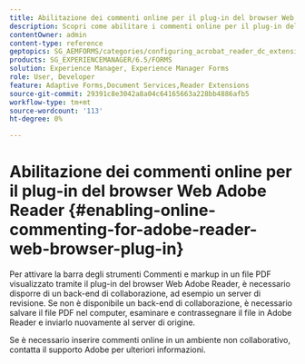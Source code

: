 ```yaml
---
title: Abilitazione dei commenti online per il plug-in del browser Web Adobe Reader
description: Scopri come abilitare i commenti online per il plug-in del browser web Adobe Reader.
contentOwner: admin
content-type: reference
geptopics: SG_AEMFORMS/categories/configuring_acrobat_reader_dc_extensions
products: SG_EXPERIENCEMANAGER/6.5/FORMS
solution: Experience Manager, Experience Manager Forms
role: User, Developer
feature: Adaptive Forms,Document Services,Reader Extensions
source-git-commit: 29391c8e3042a8a04c64165663a228bb4886afb5
workflow-type: tm+mt
source-wordcount: '113'
ht-degree: 0%

---
```


# Abilitazione dei commenti online per il plug-in del browser Web Adobe Reader {#enabling-online-commenting-for-adobe-reader-web-browser-plug-in}

Per attivare la barra degli strumenti Commenti e markup in un file PDF visualizzato tramite il plug-in del browser Web Adobe Reader, è necessario disporre di un back-end di collaborazione, ad esempio un server di revisione. Se non è disponibile un back-end di collaborazione, è necessario salvare il file PDF nel computer, esaminare e contrassegnare il file in Adobe Reader e inviarlo nuovamente al server di origine.

Se è necessario inserire commenti online in un ambiente non collaborativo, contatta il supporto Adobe per ulteriori informazioni.
